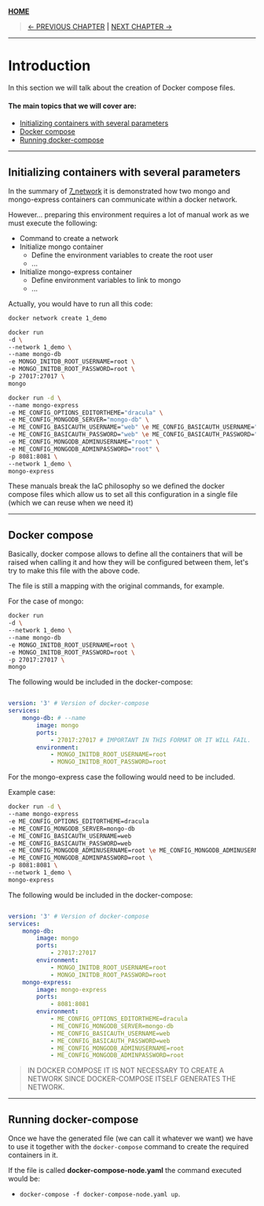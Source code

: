 [__HOME__](../../README.md)

> [<- PREVIOUS CHAPTER](./6-network.md) __|__ [NEXT CHAPTER ->](./8-volumes.md)
---
# Introduction

In this section we will talk about the creation of Docker compose files.

#### The main topics that we will cover are:
- [Initializing containers with several parameters](#initializing-containers-with-several-parameters)
- [Docker compose](#docker-compose)
- [Running docker-compose](#running-docker-compose)

---

## Initializing containers with several parameters

In the summary of [7_network](7_network.md) it is demonstrated how two mongo and mongo-express containers can communicate within a docker network.

However... preparing this environment requires a lot of manual work as we must execute the following:
- Command to create a network
- Initialize mongo container
    - Define the environment variables to create the root user
    - ...
- Initialize mongo-express container
    - Define environment variables to link to mongo
    - ...

Actually, you would have to run all this code:

```bash
docker network create 1_demo

docker run
-d \
--network 1_demo \
--name mongo-db
-e MONGO_INITDB_ROOT_USERNAME=root \
-e MONGO_INITDB_ROOT_PASSWORD=root \
-p 27017:27017 \
mongo

docker run -d \
--name mongo-express
-e ME_CONFIG_OPTIONS_EDITORTHEME="dracula" \
-e ME_CONFIG_MONGODB_SERVER="mongo-db" \
-e ME_CONFIG_BASICAUTH_USERNAME="web" \e ME_CONFIG_BASICAUTH_USERNAME="web" \
-e ME_CONFIG_BASICAUTH_PASSWORD="web" \e ME_CONFIG_BASICAUTH_PASSWORD="web" \
-e ME_CONFIG_MONGODB_ADMINUSERNAME="root" \
-e ME_CONFIG_MONGODB_ADMINPASSWORD="root" \
-p 8081:8081 \
--network 1_demo \
mongo-express
```

These manuals break the IaC philosophy so we defined the docker compose files which allow us to set all this configuration in a single file (which we can reuse when we need it)

--- 

## Docker compose

Basically, docker compose allows to define all the containers that will be raised when calling it and how they will be configured between them, let's try to make this file with the above code.

The file is still a mapping with the original commands, for example.

For the case of mongo:
```bash
docker run
-d \
--network 1_demo \
--name mongo-db
-e MONGO_INITDB_ROOT_USERNAME=root \
-e MONGO_INITDB_ROOT_PASSWORD=root \
-p 27017:27017 \
mongo
```

The following would be included in the docker-compose:
```yaml

version: '3' # Version of docker-compose
services:
    mongo-db: # --name
        image: mongo
        ports: 
            - 27017:27017 # IMPORTANT IN THIS FORMAT OR IT WILL FAIL.
        environment:
            - MONGO_INITDB_ROOT_USERNAME=root
            - MONGO_INITDB_ROOT_PASSWORD=root

```

For the mongo-express case the following would need to be included.

Example case:
```bash
docker run -d \
--name mongo-express
-e ME_CONFIG_OPTIONS_EDITORTHEME=dracula
-e ME_CONFIG_MONGODB_SERVER=mongo-db
-e ME_CONFIG_BASICAUTH_USERNAME=web
-e ME_CONFIG_BASICAUTH_PASSWORD=web
-e ME_CONFIG_MONGODB_ADMINUSERNAME=root \e ME_CONFIG_MONGODB_ADMINUSERNAME=root
-e ME_CONFIG_MONGODB_ADMINPASSWORD=root \
-p 8081:8081 \
--network 1_demo \
mongo-express
```

The following would be included in the docker-compose:
```yaml

version: '3' # Version of docker-compose
services:
    mongo-db:
        image: mongo
        ports: 
            - 27017:27017
        environment:
            - MONGO_INITDB_ROOT_USERNAME=root
            - MONGO_INITDB_ROOT_PASSWORD=root
    mongo-express:
        image: mongo-express
        ports: 
            - 8081:8081
        environment:
            - ME_CONFIG_OPTIONS_EDITORTHEME=dracula
            - ME_CONFIG_MONGODB_SERVER=mongo-db
            - ME_CONFIG_BASICAUTH_USERNAME=web
            - ME_CONFIG_BASICAUTH_PASSWORD=web
            - ME_CONFIG_MONGODB_ADMINUSERNAME=root
            - ME_CONFIG_MONGODB_ADMINPASSWORD=root
```

> IN DOCKER COMPOSE IT IS NOT NECESSARY TO CREATE A NETWORK SINCE DOCKER-COMPOSE ITSELF GENERATES THE NETWORK.

---

## Running docker-compose

Once we have the generated file (we can call it whatever we want) we have to use it together with the `docker-compose` command to create the required containers in it.



If the file is called __docker-compose-node.yaml__ the command executed would be:
- `docker-compose -f docker-compose-node.yaml up`.